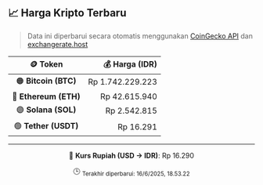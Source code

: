 

<!-- HARGA_KRIPTO -->
## 📈 Harga Kripto Terbaru

> Data ini diperbarui secara otomatis menggunakan [CoinGecko API](https://www.coingecko.com/) dan [exchangerate.host](https://exchangerate.host/)

<div align="center">

| 🪙 Token | 💰 Harga (IDR) |
|:------:|---------------:|
| 🟠 **Bitcoin (BTC)**   | Rp 1.742.229.223 |
| 🔵 **Ethereum (ETH)**  | Rp 42.615.940 |
| 🟣 **Solana (SOL)**    | Rp 2.542.815 |
| 🟢 **Tether (USDT)**   | Rp 16.291 |

---

💱 **Kurs Rupiah (USD → IDR)**: Rp 16.290

🕒 <sub>Terakhir diperbarui: 16/6/2025, 18.53.22</sub>

</div>
<!-- /HARGA_KRIPTO -->
